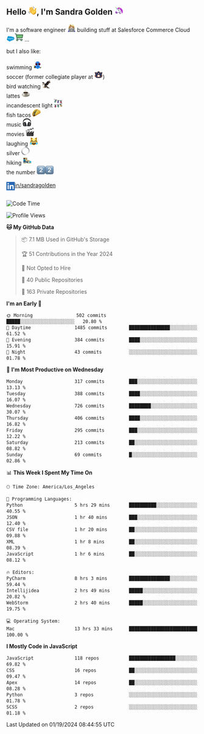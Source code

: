 ## Hello <img src="./static/emoji/wave.png" width="22" />, I'm Sandra Golden <img src="./static/emoji/unicorn-face.png" width="22" />

I'm a software engineer <img src="./static/emoji/female-technologist.png" width="22" /> building stuff at Salesforce Commerce Cloud <img src="./static/emoji/salesforce.png" width="22" /><img src="./static/emoji/commerce-cloud.png" width="22" />&nbsp;...

but I also like:<br/><br/>
swimming <img alt="swimming" src="./static/emoji/keep-swimming.png" width="22" /><br/>
soccer  (former collegiate player at <img src="./static/emoji/auburn.png" width="22" />)<br/>
bird watching <img src="./static/emoji/eagle.png" width="22" /><br/>
lattes <img src="./static/emoji/coffee.png" width="22" /><br/>
incandescent light <img src="./static/emoji/lights.png" width="22" /><br/>
fish tacos <img src="./static/emoji/taco.png" width="22" /><br/>
music <img src="./static/emoji/headphones.png" width="22" /><br/>
movies <img src="./static/emoji/movie-clapper.png" width="22" /><br/>
laughing <img src="./static/emoji/joy-cat.png" width="22" /><br/>
silver <img src="./static/emoji/silver-hoop.png" width="22" /><br/>
hiking <img src="./static/emoji/hiker.png" width="22" /><br/>
the number <img src="./static/emoji/two.png" width="22" /><img src="./static/emoji/two.png" width="22" />
<br/><br/>
<img align="left" alt="Sandra Golden | LinkedIn" width="22px" src="./static/emoji/linkedin.png" /> <a href="https://www.linkedin.com/in/sandragolden/">in/sandragolden</a>
<br/><br/>
<!--START_SECTION:waka-->
![Code Time](http://img.shields.io/badge/Code%20Time-102%20hrs%2035%20mins-blue)

![Profile Views](http://img.shields.io/badge/Profile%20Views-5-blue)

**🐱 My GitHub Data** 

> 📦 7.1 MB Used in GitHub's Storage 
 > 
> 🏆 51 Contributions in the Year 2024
 > 
> 🚫 Not Opted to Hire
 > 
> 📜 40 Public Repositories 
 > 
> 🔑 163 Private Repositories 
 > 
**I'm an Early 🐤** 

```text
🌞 Morning                502 commits         █████░░░░░░░░░░░░░░░░░░░░   20.80 % 
🌆 Daytime                1485 commits        ███████████████░░░░░░░░░░   61.52 % 
🌃 Evening                384 commits         ████░░░░░░░░░░░░░░░░░░░░░   15.91 % 
🌙 Night                  43 commits          ░░░░░░░░░░░░░░░░░░░░░░░░░   01.78 % 
```
📅 **I'm Most Productive on Wednesday** 

```text
Monday                   317 commits         ███░░░░░░░░░░░░░░░░░░░░░░   13.13 % 
Tuesday                  388 commits         ████░░░░░░░░░░░░░░░░░░░░░   16.07 % 
Wednesday                726 commits         ████████░░░░░░░░░░░░░░░░░   30.07 % 
Thursday                 406 commits         ████░░░░░░░░░░░░░░░░░░░░░   16.82 % 
Friday                   295 commits         ███░░░░░░░░░░░░░░░░░░░░░░   12.22 % 
Saturday                 213 commits         ██░░░░░░░░░░░░░░░░░░░░░░░   08.82 % 
Sunday                   69 commits          █░░░░░░░░░░░░░░░░░░░░░░░░   02.86 % 
```


📊 **This Week I Spent My Time On** 

```text
🕑︎ Time Zone: America/Los_Angeles

💬 Programming Languages: 
Python                   5 hrs 29 mins       ██████████░░░░░░░░░░░░░░░   40.55 % 
JSON                     1 hr 40 mins        ███░░░░░░░░░░░░░░░░░░░░░░   12.40 % 
CSV file                 1 hr 20 mins        ██░░░░░░░░░░░░░░░░░░░░░░░   09.88 % 
XML                      1 hr 8 mins         ██░░░░░░░░░░░░░░░░░░░░░░░   08.39 % 
JavaScript               1 hr 6 mins         ██░░░░░░░░░░░░░░░░░░░░░░░   08.12 % 

🔥 Editors: 
PyCharm                  8 hrs 3 mins        ███████████████░░░░░░░░░░   59.44 % 
Intellijidea             2 hrs 49 mins       █████░░░░░░░░░░░░░░░░░░░░   20.82 % 
WebStorm                 2 hrs 40 mins       █████░░░░░░░░░░░░░░░░░░░░   19.75 % 

💻 Operating System: 
Mac                      13 hrs 33 mins      █████████████████████████   100.00 % 
```

**I Mostly Code in JavaScript** 

```text
JavaScript               118 repos           █████████████████░░░░░░░░   69.82 % 
CSS                      16 repos            ██░░░░░░░░░░░░░░░░░░░░░░░   09.47 % 
Apex                     14 repos            ██░░░░░░░░░░░░░░░░░░░░░░░   08.28 % 
Python                   3 repos             ░░░░░░░░░░░░░░░░░░░░░░░░░   01.78 % 
SCSS                     2 repos             ░░░░░░░░░░░░░░░░░░░░░░░░░   01.18 % 
```




 Last Updated on 01/19/2024 08:44:55 UTC
<!--END_SECTION:waka-->
